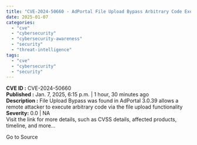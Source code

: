 ```yaml
---
title: "CVE-2024-50660 - AdPortal File Upload Bypass Arbitrary Code Execution"
date: 2025-01-07
categories: 
  - "cve"
  - "cybersecurity"
  - "cybersecurity-awareness"
  - "security"
  - "threat-intelligence"
tags: 
  - "cve"
  - "cybersecurity"
  - "security"
---
```


**CVE ID :** CVE-2024-50660  
**Published :** Jan. 7, 2025, 6:15 p.m. | 1 hour, 30 minutes ago  
**Description :** File Upload Bypass was found in AdPortal 3.0.39 allows a remote attacker to execute arbitrary code via the file upload functionality  
**Severity:** 0.0 | NA  
Visit the link for more details, such as CVSS details, affected products, timeline, and more...

Go to Source
